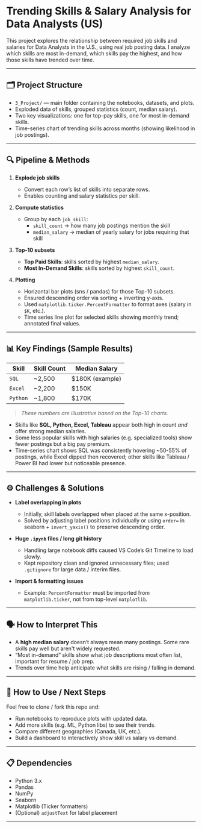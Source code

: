 # Trending Skills & Salary Analysis for Data Analysts (US)

This project explores the relationship between required job skills and salaries for Data Analysts in the U.S., using real job posting data. I analyze which skills are most in-demand, which skills pay the highest, and how those skills have trended over time.

---

## 🗂 Project Structure

- `3_Project/` — main folder containing the notebooks, datasets, and plots.  
- Exploded data of skills, grouped statistics (count, median salary).  
- Two key visualizations: one for top-pay skills, one for most in-demand skills.  
- Time-series chart of trending skills across months (showing likelihood in job postings).

---

## 🔍 Pipeline & Methods

1. **Explode job skills**  
   - Convert each row’s list of skills into separate rows.  
   - Enables counting and salary statistics per skill.  

2. **Compute statistics**  
   - Group by each `job_skill`:  
     - `skill_count` → how many job postings mention the skill  
     - `median_salary` → median of yearly salary for jobs requiring that skill  

3. **Top-10 subsets**  
   - **Top Paid Skills**: skills sorted by highest `median_salary`.  
   - **Most In-Demand Skills**: skills sorted by highest `skill_count`.

4. **Plotting**  
   - Horizontal bar plots (sns / pandas) for those Top-10 subsets.  
   - Ensured descending order via sorting + inverting y-axis.  
   - Used `matplotlib.ticker.PercentFormatter` to format axes (salary in `$K`, etc.).  
   - Time series line plot for selected skills showing monthly trend; annotated final values.  

---

## 📊 Key Findings (Sample Results)

| Skill              | Skill Count     | Median Salary        |
|---------------------|------------------|------------------------|
| `SQL`               | ~2,500           | \$180K (example)      |
| `Excel`             | ~2,200           | \$150K                |
| `Python`            | ~1,800           | \$170K                |

> *These numbers are illustrative based on the Top-10 charts.*  

- Skills like **SQL, Python, Excel, Tableau** appear both high in count *and* offer strong median salaries.  
- Some less popular skills with high salaries (e.g. specialized tools) show fewer postings but a big pay premium.  
- Time-series chart shows SQL was consistently hovering ~50-55% of postings, while Excel dipped then recovered; other skills like Tableau / Power BI had lower but noticeable presence.

---

## ⚙ Challenges & Solutions

- **Label overlapping in plots**  
  - Initially, skill labels overlapped when placed at the same x-position.  
  - Solved by adjusting label positions individually or using `order=` in seaborn + `invert_yaxis()` to preserve descending order.  

- **Huge `.ipynb` files / long git history**  
  - Handling large notebook diffs caused VS Code’s Git Timeline to load slowly.  
  - Kept repository clean and ignored unnecessary files; used `.gitignore` for large data / interim files.  

- **Import & formatting issues**  
  - Example: `PercentFormatter` must be imported from `matplotlib.ticker`, not from top-level `matplotlib`.  

---

## 🗣 How to Interpret This

- A **high median salary** doesn’t always mean many postings. Some rare skills pay well but aren't widely requested.  
- “Most in-demand” skills show what job descriptions most often list, important for resume / job prep.  
- Trends over time help anticipate what skills are rising / falling in demand.

---

## 🚀 How to Use / Next Steps

Feel free to clone / fork this repo and:

- Run notebooks to reproduce plots with updated data.  
- Add more skills (e.g. ML, Python libs) to see their trends.  
- Compare different geographies (Canada, UK, etc.).  
- Build a dashboard to interactively show skill vs salary vs demand.

---

## 📋 Dependencies

- Python 3.x  
- Pandas  
- NumPy  
- Seaborn  
- Matplotlib (Ticker formatters)  
- (Optional) `adjustText` for label placement

---


